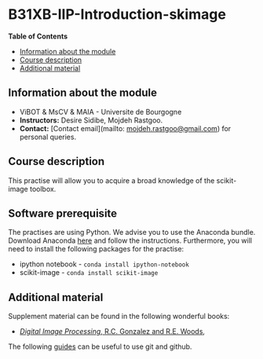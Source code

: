 # B31XB-IIP-Introduction-skimage

**Table of Contents**
- [Information about the module](#information-about-the-module)
- [Course description](#course-description)
- [Additional material](#additional-material)

## Information about the module

* ViBOT & MsCV & MAIA - Universite de Bourgogne
* **Instructors:** Desire Sidibe, Mojdeh Rastgoo.
* **Contact:** [Contact email](mailto: mojdeh.rastgoo@gmail.com) for personal queries.

## Course description

This practise will allow you to acquire a broad knowledge of the scikit-image toolbox.

## Software prerequisite

The practises are using Python. We advise you to use the Anaconda bundle. Download Anaconda [here](http://continuum.io/downloads) and follow the instructions.
Furthermore, you will need to install the following packages for the practise:

* ipython notebook - `conda install ipython-notebook`
* scikit-image - `conda install scikit-image`

## Additional material

Supplement material can be found in the following wonderful books:

* [*Digital Image Processing*, R.C. Gonzalez and R.E. Woods](http://web.ipac.caltech.edu/staff/fmasci/home/astro_refs/Digital_Image_Processing_2ndEd.pdf),

The following [guides](https://guides.github.com/) can be useful to use git and github.

